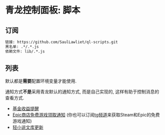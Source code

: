 # 青龙控制面板: 脚本

## 订阅

``` txt
链接: https://github.com/SaulLawliet/ql-scripts.git
黑名单: .*/.*.js
依赖文件: lib/.*.js
```

## 列表

默认都是**需要**配置环境变量才能使用.

通知方式**不是**采用青龙默认的通知方式, 而是自己实现的, 这样有助于控制消息的查看方式.

- [基金收益提醒](danjuanfunds.js)
- [Epic商店免费游戏领取通知](epicgames.js) (你也可以订阅[tg频道](https://t.me/freegames_sl)来获取Steam和Epic的免费游戏通知)
- [轻小说文库更新](https://www.wenku8.net/)
